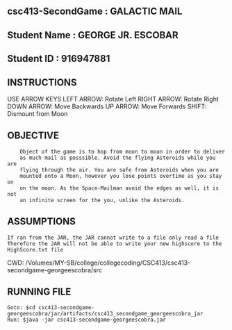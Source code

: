 ## csc413-SecondGame : GALACTIC MAIL
## Student Name : GEORGE JR. ESCOBAR
## Student ID : 916947881

## INSTRUCTIONS ##
USE ARROW KEYS
	LEFT ARROW: Rotate Left
	RIGHT ARROW: Rotate Right
	DOWN ARROW: Move Backwards
	UP ARROW: Move Forwards
	SHIFT: Dismount from Moon

## OBJECTIVE ##
		Object of the game is to hop from moon to moon in order to deliver
		as much mail as posssible. Avoid the flying Asteroids while you are
		flying through the air. You are safe from Asteroids when you are 
		mounted onto a Moon, however you lose points overtime as you stay on
		on the moon. As the Space-Mailman avoid the edges as well, it is not 
		an infinite screen for the you, unlike the Asteroids.

## ASSUMPTIONS ##
	If ran from the JAR, the JAR cannot write to a file only read a file
	Therefore the JAR will not be able to write your new highscore to the
	HighScore.txt file
CWD: /Volumes/MY-SB/college/collegecoding/CSC413/csc413-secondgame-georgeescobra/src

## RUNNING FILE ##
	Goto: $cd csc413-secondgame-georgeescobra/jar/artifacts/csc413_secondgame_georgeescobra_jar
	Run: $java -jar csc413-secondgame-georgeescobra.jar
